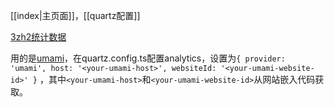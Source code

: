 [[index|主页面]]，[[quartz配置]]

[3zh2统计数据](https://cloud.umami.is/share/LqFN6kotVJqawM7q/www.zhzhzh.fun)

用的是[umami](https://us.umami.is/)，在quartz.config.ts配置analytics，设置为`{ provider: 'umami', host: '<your-umami-host>', websiteId: '<your-umami-website-id>' }` ，其中`<your-umami-host>`和`<your-umami-website-id>`从网站嵌入代码获取。
